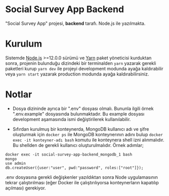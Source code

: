 # Social Survey App Backend

"Social Survey App" projesi, **backend** tarafı. Node.js ile yazılmakta.


# Kurulum

Sistemde [Node.js](https://nodejs.org/en/download/) >=12.0.0 sürümü ve [Yarn](https://classic.yarnpkg.com/lang/en/docs/install/) paket yöneticisi kurduktan sonra, projenin bulunduğu dizindeki bir terminalden `yarn` yazarak gerekli paketleri kurup `yarn dev` ile projeyi development modunda ayağa kaldırabilir veya `yarn start` yazarak production modunda ayağa kaldırabilirsiniz.

# Notlar

* Dosya dizininde ayrıca bir ".env" dosyası olmalı. Bununla ilgili örnek ".env.example" dosyasında bulunmaktadır. Bu example dosyası development aşamasında ismi değiştirilerek kullanılabilir.

* Sıfırdan kurulmuş bir konteynerda, MongoDB kullanıcı adı ve şifre oluşturmak için `docker ps` ile MongoDB konteynerının adını bulup `docker exec -it konteyner-adı bash` komutu ile konteynera shell izni alınmalıdır. Bu shellden de gerekli kullanıcı oluşturulmalıdır. Örnek adımlar;
```
docker exec -it social-survey-app-backend_mongodb_1 bash
mongo
use admin
db.createUser({user:"user", pwd:"password", roles:["root"]});
```
.env dosyasına gerekli değişkenler yazıldıktan sonra Node uygulamasının tekrar çalıştırılması (eğer Docker ile çalıştırılıyorsa konteynerların kapatılıp açılması) gerekiyor.
